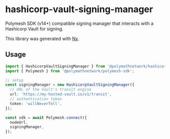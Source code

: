 # hashicorp-vault-signing-manager

Polymesh SDK (v14+) compatible signing manager that interacts with a Hashicorp Vault for signing.

This library was generated with [Nx](https://nx.dev).

## Usage

```typescript
import { HashicorpVaultSigningManager } from '@polymathnetwork/hashicorp-vault-signing-manager';
import { Polymesh } from '@polymathnetwork/polymesh-sdk';

// setup
const signingManager = new HashicorpVaultSigningManager({
  // URL of the Vault's transit engine
  url: 'https://my-hosted-vault.io/v1/transit',
  // authentication token
  token: 'willNeverTell',
});

const sdk = await Polymesh.connect({
  nodeUrl,
  signingManager,
});
```
